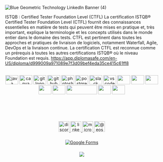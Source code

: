 
![Blue Geometric Technology LinkedIn Banner (4)](https://github.com/StEmrys/StEmrys/assets/116520697/836b36cc-f645-4667-899d-6f8b5b36ad95)


ISTQB : Certified Tester Foundation Level (CTFL)
La certification ISTQB® Certified Tester Foundation Level (CTFL) fournit des connaissances essentielles en matière de tests qui peuvent être mises en pratique et, très important, explique la terminologie et les concepts utilisés dans le monde entier dans le domaine des tests. CTFL est pertinent dans toutes les approches et pratiques de livraison de logiciels, notamment Waterfall, Agile, DevOps et la livraison continue. La certification CTFL est reconnue comme un prérequis à toutes les autres certifications ISTQB® où le niveau Foundation est requis.
 https://app.diplomasafe.com/en-US/diploma/d999009a971089e7f3d09bef4eda35ce415c61ff8

  




<br clear="both">

<div align="center">
  <img src="https://cdn.jsdelivr.net/gh/devicons/devicon/icons/java/java-original.svg" height="30" width="42" alt="java logo"  />
  <img src="https://cdn.jsdelivr.net/gh/devicons/devicon/icons/canva/canva-original.svg" height="30" width="42" alt="canva logo"  />
  <img src="https://cdn.jsdelivr.net/gh/devicons/devicon/icons/git/git-original.svg" height="30" width="42" alt="git logo"  />
  <img src="https://cdn.jsdelivr.net/gh/devicons/devicon/icons/github/github-original.svg" height="30" width="42" alt="github logo"  />
  <img src="https://cdn.jsdelivr.net/gh/devicons/devicon/icons/photoshop/photoshop-plain.svg" height="30" width="42" alt="photoshop logo"  />
  <img src="https://cdn.jsdelivr.net/gh/devicons/devicon/icons/postgresql/postgresql-original.svg" height="30" width="42" alt="postgresql logo"  />
  <img src="https://cdn.jsdelivr.net/gh/devicons/devicon/icons/slack/slack-original.svg" height="30" width="42" alt="slack logo"  />
  <img src="https://cdn.jsdelivr.net/gh/devicons/devicon/icons/vscode/vscode-original.svg" height="30" width="42" alt="vscode logo"  />
  <img src="https://cdn.jsdelivr.net/gh/devicons/devicon/icons/html5/html5-plain-wordmark.svg" height="30" width="42" atl"html5 logo" />
  <img src="https://cdn.jsdelivr.net/gh/devicons/devicon/icons/css3/css3-original.svg" height="30" width="42" atl"css3 logo"/>
  <img src="https://cdn.jsdelivr.net/gh/devicons/devicon/icons/jira/jira-original-wordmark.svg" height="30" width="42" atl"css3 logo" />
  <img src="https://cdn.jsdelivr.net/gh/devicons/devicon/icons/selenium/selenium-original.svg" height="30" width="42" atl"css3 logo" />
  <img src="https://cdn.jsdelivr.net/gh/devicons/devicon/icons/cucumber/cucumber-plain.svg" height="30" width="42" atl"css3 logo" />
  <img src="https://cdn.svgporn.com/logos/postman.svg" height="30" width="100" atl"css3 logo" />
    <img src="https://cdn.jsdelivr.net/gh/devicons/devicon/icons/docker/docker-original.svg" height="30" width="42" atl "docker logo" />    
 <img src="https://cdn.jsdelivr.net/gh/devicons/devicon/icons/jenkins/jenkins-original.svg" height="30" width="42" atl "jenkins logo" />


          

          
  
  
          
          
</div>



##

<br clear="both">

<img align="right" height="0" src=""  />

###

<br clear="both">

<div align="center">
  
  <a href="2144" target="_blank">
    <img src="https://img.shields.io/static/v1?message=Discord&logo=discord&label=&color=7289DA&logoColor=white&labelColor=&style=plastic" height="35" alt="discord logo"  />
  </a>
  <a href="https://www.linkedin.com/in/soydemir-emre-559641237/" target="_blank">
    <img src="https://img.shields.io/static/v1?message=LinkedIn&logo=linkedin&label=&color=0077B5&logoColor=white&labelColor=&style=plastic" height="35" alt="linkedin logo"  />
  </a>
  <a href="eosoydemir@outlook.fr" target="_blank">
    <img src="https://img.shields.io/static/v1?message=Outlook&logo=microsoft-outlook&label=&color=0078D4&logoColor=white&labelColor=&style=plastic" height="35" alt="microsoft-outlook logo"  />
    <a/>
     <a href="https://medium.com/@eosoydemir" target="blank"><img align="up" src="https://raw.githubusercontent.com/rahuldkjain/github-profile-readme-generator/master/src/images/icons/Social/medium.svg" alt="@eosoydemir" height="35"  />
</a>
 
  

###



  [![Google Forms](https://img.shields.io/badge/Google%20Forms-Click%20Here-red)](https://docs.google.com/forms/u/0/)




###  
<div align="center">
<img src="https://komarev.com/ghpvc/?username=stemrys&&style=flat-square" align="center" />
</div>  
















